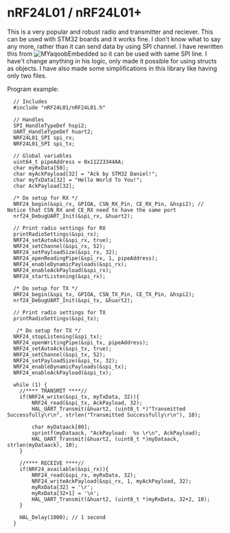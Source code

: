 # nRF24L01 / nRF24L01+

This is a very popular and robust radio and transmitter and reciever. This can be used with STM32 boards and it works fine.
I don't know what to say any more, rather than it can send data by using SPI channel. 
I have rewritten this from ![MYaqoobEmbedded](https://github.com/MYaqoobEmbedded/STM32-Tutorials/tree/master/Tutorial%2024%20-%20NRF24L01%20Radio%20Transceiver)
so it can be used with same SPI line. I have't change anything in his logic, only made it possible for using structs as objects. I have also made some simplifications in this library like having only two files.

Program example:

```
  // Includes
  #include "nRF24L01/nRF24L01.h"
  
  // Handles 
  SPI_HandleTypeDef hspi2;
  UART_HandleTypeDef huart2;
  NRF24L01_SPI spi_rx;
  NRF24L01_SPI spi_tx;
  
  // Global variables
  uint64_t pipeAddress = 0x11223344AA;
  char myRxData[50];
  char myAckPayload[32] = "Ack by STM32 Daniel!";
  char myTxData[32] = "Hello World To You!";
  char AckPayload[32];
  
  /* Do setup for RX */
  NRF24_begin(&spi_rx, GPIOA, CSN_RX_Pin, CE_RX_Pin, &hspi2); // Notice that CSN_RX and CE_RX need to have the same port
  nrf24_DebugUART_Init(&spi_rx, &huart2);

  // Print radio settings for RX
  printRadioSettings(&spi_rx);
  NRF24_setAutoAck(&spi_rx, true);
  NRF24_setChannel(&spi_rx, 52);
  NRF24_setPayloadSize(&spi_rx, 32);
  NRF24_openReadingPipe(&spi_rx, 1, pipeAddress);
  NRF24_enableDynamicPayloads(&spi_rx);
  NRF24_enableAckPayload(&spi_rx);
  NRF24_startListening(&spi_rx);

  /* Do setup for TX */
  NRF24_begin(&spi_tx, GPIOA, CSN_TX_Pin, CE_TX_Pin, &hspi2);
  nrf24_DebugUART_Init(&spi_tx, &huart2);

  // Print radio settings for TX
  printRadioSettings(&spi_tx);

   /* Do setup for TX */
  NRF24_stopListening(&spi_tx);
  NRF24_openWritingPipe(&spi_tx, pipeAddress);
  NRF24_setAutoAck(&spi_tx, true);
  NRF24_setChannel(&spi_tx, 52);
  NRF24_setPayloadSize(&spi_tx, 32);
  NRF24_enableDynamicPayloads(&spi_tx);
  NRF24_enableAckPayload(&spi_tx);
  
  while (1) {
	//**** TRANSMIT ****//
	if(NRF24_write(&spi_tx, myTxData, 32)){
		NRF24_read(&spi_tx, AckPayload, 32);
		HAL_UART_Transmit(&huart2, (uint8_t *)"Transmitted Successfully\r\n", strlen("Transmitted Successfully\r\n"), 10);

		char myDataack[80];
		sprintf(myDataack, "AckPayload:  %s \r\n", AckPayload);
		HAL_UART_Transmit(&huart2, (uint8_t *)myDataack, strlen(myDataack), 10);
	}

	//**** RECEIVE ****//
	if(NRF24_available(&spi_rx)){
		NRF24_read(&spi_rx, myRxData, 32);
		NRF24_writeAckPayload(&spi_rx, 1, myAckPayload, 32);
		myRxData[32] = '\r';
		myRxData[32+1] = '\n';
		HAL_UART_Transmit(&huart2, (uint8_t *)myRxData, 32+2, 10);
	}

	HAL_Delay(1000); // 1 second
  }
  
```

